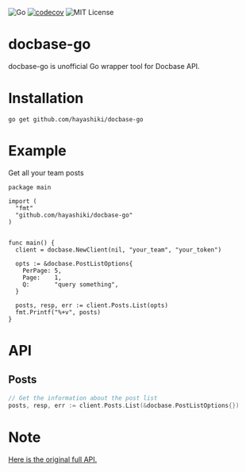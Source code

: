 
![Go](https://github.com/hayashiki/docbase-go/workflows/Go/badge.svg)
[![codecov](https://codecov.io/gh/hayashiki/docbase-go/branch/develop/graph/badge.svg)](https://codecov.io/gh/hayashiki/docbase-go)
![MIT License](http://img.shields.io/badge/license-MIT-blue.svg?style=flat-square)

# docbase-go

docbase-go is unofficial Go wrapper tool for Docbase API.

# Installation

```
go get github.com/hayashiki/docbase-go
```

# Example

Get all your team posts

```
package main

import (
  "fmt"
  "github.com/hayashiki/docbase-go" 
)


func main() {
  client = docbase.NewClient(nil, "your_team", "your_token")

  opts := &docbase.PostListOptions{
    PerPage: 5,
    Page:    1,
    Q:       "query something",
  }
  
  posts, resp, err := client.Posts.List(opts)
  fmt.Printf("%+v", posts)
}

```

# API

## Posts

``` go
// Get the information about the post list
posts, resp, err := client.Posts.List(&docbase.PostListOptions{})
```

# Note

[Here is the original full API.](https://help.docbase.io/posts/45703)

